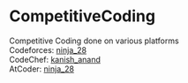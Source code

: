 # CompetitiveCoding

Competitive Coding done on various platforms                         
Codeforces: [ninja_28](https://codeforces.com/profile/ninja_28)                       
CodeChef: [kanish_anand](https://www.codechef.com/users/kanish_anand)                
AtCoder: [ninja_28](https://atcoder.jp/users/ninja_28)
